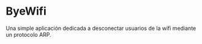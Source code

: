 # ByeWifi
 Una simple aplicación dedicada a desconectar usuarios de la wifi mediante un protocolo ARP.
